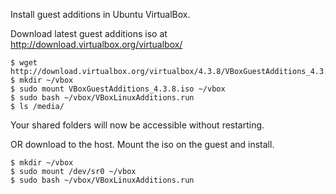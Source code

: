 Install guest additions in Ubuntu VirtualBox.

Download latest guest additions iso at http://download.virtualbox.org/virtualbox/
```
$ wget http://download.virtualbox.org/virtualbox/4.3.8/VBoxGuestAdditions_4.3.8.iso
$ mkdir ~/vbox
$ sudo mount VBoxGuestAdditions_4.3.8.iso ~/vbox
$ sudo bash ~/vbox/VBoxLinuxAdditions.run
$ ls /media/
```

Your shared folders will now be accessible without restarting.

OR download to the host. Mount the iso on the guest and install.
```
$ mkdir ~/vbox
$ sudo mount /dev/sr0 ~/vbox
$ sudo bash ~/vbox/VBoxLinuxAdditions.run
```